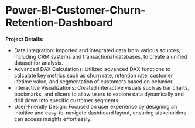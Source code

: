 # Power-BI-Customer-Churn-Retention-Dashboard

**Project Details:**

- Data Integration: Imported and integrated data from various sources, including CRM systems and transactional databases, to create a unified dataset for analysis.
- Advanced DAX Calculations: Utilized advanced DAX functions to calculate key metrics such as churn rate, retention rate, customer lifetime value, and segmentation of customers based on behavior.
- Interactive Visualizations: Created interactive visuals such as bar charts, bookmarks, and slicers to allow users to explore data dynamically and drill down into specific customer segments.
- User-Friendly Design: Focused on user experience by designing an intuitive and easy-to-navigate dashboard layout, ensuring stakeholders can access insights effortlessly.
